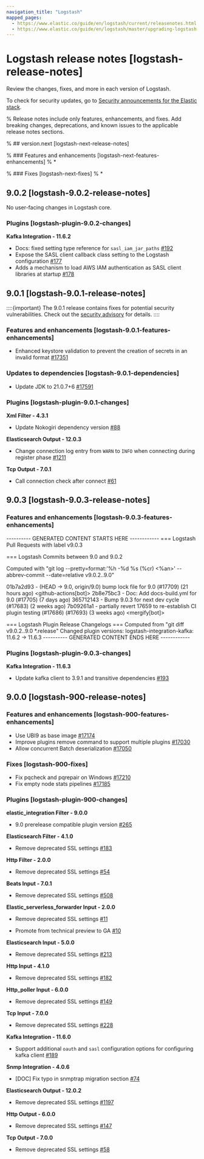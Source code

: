 ```yaml
---
navigation_title: "Logstash"
mapped_pages:
  - https://www.elastic.co/guide/en/logstash/current/releasenotes.html
  - https://www.elastic.co/guide/en/logstash/master/upgrading-logstash-9.0.html
---
```


# Logstash release notes [logstash-release-notes]

Review the changes, fixes, and more in each version of Logstash.

To check for security updates, go to [Security announcements for the Elastic stack](https://discuss.elastic.co/c/announcements/security-announcements/31).

% Release notes include only features, enhancements, and fixes. Add breaking changes, deprecations, and known issues to the applicable release notes sections.

% ## version.next [logstash-next-release-notes]

% ### Features and enhancements [logstash-next-features-enhancements]
% *

% ### Fixes [logstash-next-fixes]
% *

## 9.0.2 [logstash-9.0.2-release-notes]

No user-facing changes in Logstash core.

### Plugins [logstash-plugin-9.0.2-changes]

**Kafka Integration - 11.6.2**

* Docs: fixed setting type reference for `sasl_iam_jar_paths` [#192](https://github.com/logstash-plugins/logstash-integration-kafka/pull/192)
* Expose the SASL client callback class setting to the Logstash configuration [#177](https://github.com/logstash-plugins/logstash-integration-kafka/pull/177)
* Adds a mechanism to load AWS IAM authentication as SASL client libraries at startup [#178](https://github.com/logstash-plugins/logstash-integration-kafka/pull/178)

## 9.0.1 [logstash-9.0.1-release-notes]

::::{important}
The 9.0.1 release contains fixes for potential security vulnerabilities. 
Check out the [security advisory](https://discuss.elastic.co/c/announcements/security-announcements/31) for details.
::::

### Features and enhancements [logstash-9.0.1-features-enhancements]

* Enhanced keystore validation to prevent the creation of secrets in an invalid format [#17351](https://github.com/elastic/logstash/pull/17351)

### Updates to dependencies [logstash-9.0.1-dependencies]

* Update JDK to 21.0.7+6 [#17591](https://github.com/elastic/logstash/pull/17591)

### Plugins [logstash-plugin-9.0.1-changes]

**Xml Filter - 4.3.1**

* Update Nokogiri dependency version [#88](https://github.com/logstash-plugins/logstash-filter-xml/pull/88)

**Elasticsearch Output - 12.0.3**

* Change connection log entry from `WARN` to `INFO` when connecting during register phase [#1211](https://github.com/logstash-plugins/logstash-output-elasticsearch/pull/1211)

**Tcp Output - 7.0.1**

* Call connection check after connect [#61](https://github.com/logstash-plugins/logstash-output-tcp/pull/61)


## 9.0.3 [logstash-9.0.3-release-notes]

### Features and enhancements [logstash-9.0.3-features-enhancements]

---------- GENERATED CONTENT STARTS HERE ------------
=== Logstash Pull Requests with label v9.0.3

=== Logstash Commits between 9.0 and 9.0.2

Computed with "git log --pretty=format:'%h -%d %s (%cr) <%an>' --abbrev-commit --date=relative v9.0.2..9.0"

01b7a2d93 - (HEAD -> 9.0, origin/9.0) bump lock file for 9.0 (#17709) (21 hours ago) <github-actions[bot]>
2b8e75bc3 - Doc: Add docs-build.yml for 9.0 (#17705) (7 days ago) <Karen Metts>
365712143 - Bump 9.0.3 for next dev cycle (#17683) (2 weeks ago) <Andrea Selva>
7b09261a1 - partially revert 17659 to re-establish CI plugin testing (#17686) (#17693) (3 weeks ago) <mergify[bot]>

=== Logstash Plugin Release Changelogs ===
Computed from "git diff v9.0.2..9.0 *.release"
Changed plugin versions:
logstash-integration-kafka: 11.6.2 -> 11.6.3
---------- GENERATED CONTENT ENDS HERE ------------

### Plugins [logstash-plugin-9.0.3-changes]

**Kafka Integration - 11.6.3**

* Update kafka client to 3.9.1 and transitive dependencies [#193](https://github.com/logstash-plugins/logstash-integration-kafka/pull/193)


## 9.0.0 [logstash-900-release-notes]

### Features and enhancements [logstash-900-features-enhancements]

* Use UBI9 as base image [#17174](https://github.com/elastic/logstash/pull/17174)
* Improve plugins remove command to support multiple plugins [#17030](https://github.com/elastic/logstash/pull/17030)
* Allow concurrent Batch deserialization [#17050](https://github.com/elastic/logstash/pull/17050)

### Fixes [logstash-900-fixes]

* Fix pqcheck and pqrepair on Windows [#17210](https://github.com/elastic/logstash/pull/17210)
* Fix empty node stats pipelines [#17185](https://github.com/elastic/logstash/pull/17185)

### Plugins [logstash-plugin-900-changes]

**elastic_integration Filter - 9.0.0**

* 9.0 prerelease compatible plugin version [#265](https://github.com/elastic/logstash-filter-elastic_integration/pull/265)

**Elasticsearch Filter - 4.1.0**

* Remove deprecated SSL settings [#183](https://github.com/logstash-plugins/logstash-filter-elasticsearch/pull/183)

**Http Filter - 2.0.0**

* Remove deprecated SSL settings [#54](https://github.com/logstash-plugins/logstash-filter-http/pull/54)

**Beats Input - 7.0.1**

* Remove deprecated SSL settings [#508](https://github.com/logstash-plugins/logstash-input-beats/pull/508)

**Elastic_serverless_forwarder Input - 2.0.0**

* Remove deprecated SSL settings [#11](https://github.com/logstash-plugins/logstash-input-elastic_serverless_forwarder/pull/11)

* Promote from technical preview to GA [#10](https://github.com/logstash-plugins/logstash-input-elastic_serverless_forwarder/pull/10)

**Elasticsearch Input - 5.0.0**

* Remove deprecated SSL settings [#213](https://github.com/logstash-plugins/logstash-input-elasticsearch/pull/213)

**Http Input - 4.1.0**

* Remove deprecated SSL settings [#182](https://github.com/logstash-plugins/logstash-input-http/pull/182)

**Http_poller Input - 6.0.0**

* Remove deprecated SSL settings [#149](https://github.com/logstash-plugins/logstash-input-http_poller/pull/149)

**Tcp Input - 7.0.0**

* Remove deprecated SSL settings [#228](https://github.com/logstash-plugins/logstash-input-tcp/pull/228)

**Kafka Integration - 11.6.0**

* Support additional `oauth` and `sasl` configuration options for configuring kafka client [#189](https://github.com/logstash-plugins/logstash-integration-kafka/pull/189)

**Snmp Integration - 4.0.6**

* [DOC] Fix typo in snmptrap migration section [#74](https://github.com/logstash-plugins/logstash-integration-snmp/pull/74)

**Elasticsearch Output - 12.0.2**

* Remove deprecated SSL settings [#1197](https://github.com/logstash-plugins/logstash-output-elasticsearch/pull/1197)

**Http Output - 6.0.0**

* Remove deprecated SSL settings [#147](https://github.com/logstash-plugins/logstash-output-http/pull/147)

**Tcp Output - 7.0.0**

* Remove deprecated SSL settings [#58](https://github.com/logstash-plugins/logstash-output-tcp/pull/58)